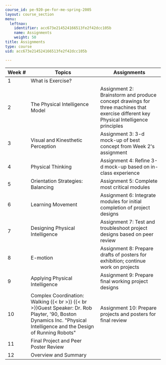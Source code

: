```yaml
---
course_id: pe-920-pe-for-me-spring-2005
layout: course_section
menu:
  leftnav:
    identifier: acc673e214524166513fe2f42dcc105b
    name: Assignments
    weight: 50
title: Assignments
type: course
uid: acc673e214524166513fe2f42dcc105b

---
```


| Week # | Topics | Assignments |
| --- | --- | --- |
| 1 | What is Exercise? |  |
| 2 | The Physical Intelligence Model | Assignment 2: Brainstorm and produce concept drawings for three machines that exercise different key Physical Intelligence principles |
| 3 | Visual and Kinesthetic Perception | Assignment 3: 3-d mock-up of best concept from Week 2's assignment |
| 4 | Physical Thinking | Assignment 4: Refine 3-d mock-up based on in-class experience |
| 5 | Orientation Strategies: Balancing | Assignment 5: Complete most critical modules |
| 6 | Learning Movement | Assignment 6: Integrate modules for initial completion of project designs |
| 7 | Designing Physical Intelligence | Assignment 7: Test and troubleshoot project designs based on peer review |
| 8 | E-motion | Assignment 8: Prepare drafts of posters for exhibition; continue work on projects |
| 9 | Applying Physical Intelligence | Assignment 9: Prepare final working project designs |
| 10 | Complex Coordination: Walking  {{< br >}}  {{< br >}}Guest Speaker: Dr. Rob Playter, '90, Boston Dynamics Inc. "Physical Intelligence and the Design of Running Robots" | Assignment 10: Prepare projects and posters for final review |
| 11 | Final Project and Peer Poster Review |  |
| 12 | Overview and Summary |